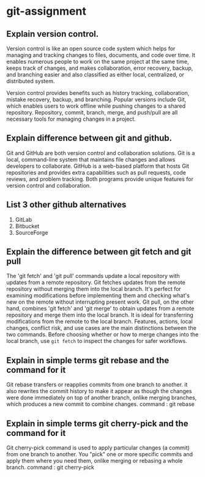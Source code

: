 # git-assignment

## Explain version control.

Version control is like an open source code system which helps for managing and tracking changes to files, documents, and code over time. It enables numerous people to work on the same project at the same time, keeps track of changes, and makes collaboration, error recovery, backup, and branching easier and also classified as either local, centralized, or distributed system.

Version control provides benefits such as history tracking, collaboration, mistake recovery, backup, and branching. Popular versions include Git, which enables users to work offline while pushing changes to a shared repository. Repository, commit, branch, merge, and push/pull are all necessary tools for managing changes in a project.

## Explain difference between git and github.

Git and GitHub are both version control and collaboration solutions. Git is a local, command-line system that maintains file changes and allows developers to collaborate. GitHub is a web-based platform that hosts Git repositories and provides extra capabilities such as pull requests, code reviews, and problem tracking. Both programs provide unique features for version control and collaboration.

## List 3 other github alternatives

1.   GitLab
2.  Bitbucket
3. SourceForge

## Explain the difference between git fetch and git pull

The 'git fetch' and 'git pull' commands update a local repository with updates from a remote repository. Git fetches updates from the remote repository without merging them into the local branch. It's perfect for examining modifications before implementing them and checking what's new on the remote without interrupting present work. Git pull, on the other hand, combines 'git fetch' and 'git merge' to obtain updates from a remote repository and merge them into the local branch. It is ideal for transferring modifications from the remote to the local branch. Features, actions, local changes, conflict risk, and use cases are the main distinctions between the two commands. Before choosing whether or how to merge changes into the local branch, use `git fetch` to inspect the changes for safer workflows.

## Explain in simple terms git rebase and the command for it

Git rebase transfers or reapplies commits from one branch to another. it also rewrites the commit history to make it appear as though the changes were done immediately on top of another branch, onlike merging branches, which produces a new commit to combine changes.
command : git rebase <branch>

## Explain in simple terms git cherry-pick and the command for it 

Git cherry-pick command is used to apply particular changes (a commit) from one branch to another. You "pick" one or more specific commits and apply them where you need them, onlike merging or rebasing a whole branch.
command : git cherry-pick <commit-hash>

